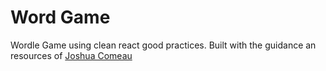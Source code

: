 # Word Game

Wordle Game using clean react good practices. Built with the guidance an resources of [Joshua Comeau](https://github.com/joshwcomeau)
